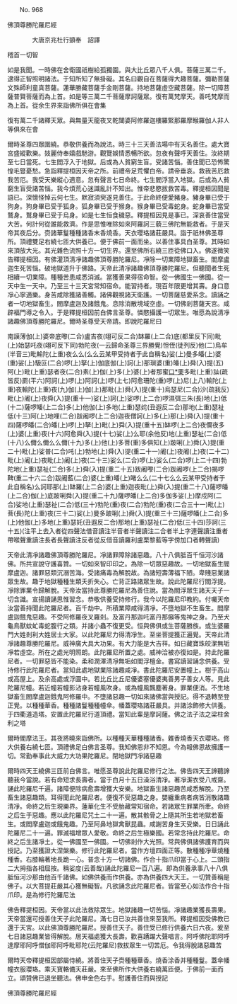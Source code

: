 ﻿　　No. 968

佛頂尊勝陀羅尼經

　　　　大唐京兆杜行顗奉　詔譯


稽首一切智

如是我聞。一時佛在舍衛國祇樹給孤獨園。與大比丘眾八千人俱。菩薩三萬二千。逮得正智照明諸法。于知所知了無掛礙。其名曰觀自在菩薩得大趣菩薩。彌勒菩薩文殊師利童真菩薩。蓮華勝藏菩薩手金剛菩薩。持地菩薩虛空藏菩薩。除一切障菩薩普賢菩薩而為上首。如是等三萬二千菩薩摩訶薩眾。復有萬梵摩天。善吒梵摩而為上首。從余生界來詣佛所俱在會集

復有萬二千諸釋天眾。與無量天龍夜叉乾闥婆阿修羅迦樓羅緊那羅摩睺羅伽人非人等俱來在會

爾時圣尊四眾圍繞。恭敬供養而為說法。時三十三天善法場中有天名善住。處大寶宮盛縱歡樂。妓麗侍奉嬉戲馳游。觀覽娛情悉暢所欲。忽夜有聲呼天善住。汝終期至七日當死。七生閻浮入于地獄。后或為人貧窮生盲。受諸苦惱。善住聞已恐怖驚惶毛豎憂愁。急詣釋提桓因天帝之所。前禮帝足荒懼白帝。請帝垂哀。救我苦厄救我苦厄。我受天樂縱心適意。忽有聲言七日命終。七生閻浮當入地獄。后或為人貧窮生盲受諸苦惱。我今煩荒心迷識亂計不知出。惟帝悲愍拔救苦毒。釋提桓因聞是語已。深懷怪悼云何七生。默寂須臾遂見善住。于此命終便愛豬身。豬身畢已受于狗身。狗身畢已受于狐身。狐身畢已受于猴身。猴身畢已受毒蛇身。蛇身畢已當受鷲身。鷲身畢已受于烏身。如是七生恒食穢惡。釋提桓因見是事已。深哀善住當受大苦。何計何從誰能救濟。作是思惟唯除如來阿羅訶三藐三佛陀無能救者。于是天帝其夜后分。赍諸華鬘種種諸香末香燒香。天衣瓔珞諸莊嚴具。詣于祇林佛圣尊所。頂禮雙足右繞七匝大供養已。便于佛前一面而坐。以善住事具白圣尊。其時如來頂放大光。其光雜色流照十方一切生界。還至佛所右繞三匝從佛口入。佛遂微笑告釋提桓因。有佛灌頂清凈諸趣佛頂尊勝陀羅尼。凈除一切業障地獄畜生。閻摩盧迦生死苦惱。破地獄道升于佛路。天帝此清凈諸趣佛頂尊勝陀羅尼。但聽聞者生死相續一切業障。種種苦患咸悉消滅。當獲善果得宿命智。從一佛國生一佛國。從一天中生一天中。乃至三十三天宮常知宿命。能習持者。現百年限更增其壽。身口意凈心寧適樂。身苦咸除獲諸善觸。諸佛觀視諸天衛護。一切菩薩慈愛系念。讀誦之者一切地獄畜生。閻摩盧迦及諸餓鬼。息除消散境域空虛。一切佛剎菩薩天宮。咸辟福門導之令入。于是釋提桓因前白佛言圣尊。憐愍攝護一切眾生。唯愿為說清凈諸趣佛頂尊勝陀羅尼。爾時圣尊受天帝請。即說陀羅尼曰

南謨薄伽(上)婆帝底嚟(二合)盧吉夜(翊可反二合)缽羅(上二合)底(都里反下同)毗(上)始瑟吒夜(翊可反下同)勃陀夜(一云歸命圣尊三界勝覺)怛侄(徒列反)他(二)烏牟(半音三)毗輸陀(上重)夜么么(么么云某甲受持者于此自稱名)娑(上)曼多皤(上)婆(重)娑(上)馺叵(二合)啰(上)拏(上)伽底伽(上)訶(上)那瑣婆(重)皤(上)舜(入)提(五)阿(上)毗(上重)瑟者夜(二合)素(上)伽(上)多(上)婆(上)者那蜜[口*栗](二合)多毗(上重)訕(疏皆反)罽(平六)阿訶(上)啰(上)阿訶(上)啰(上七)阿愈珊陀(重)啰(上)尼(上八)輸陀(上重)夜輸陀(上重)夜(九)伽(上)伽(上)那毗(上)舜(入)提(重十)烏瑟尼(二合)沙(疏我反)毗(上)阇(上)夜舜(入)提(重十一)娑(上)訶(上)娑啰(上二合)啰濕弭三朱(長)地(上)低(十二)薩啰皤(上二合)多(上)他伽(上)多地(上重)瑟姹(丑遐反二合)那地(上重)瑟祉低(十三)阿(上)地哩(二合)跋阇啰(上二合)迦夜僧訶(上)多(上)那(上)舜(入)提(重十四)薩啰皤(二合)皤(上)啰(上)拏(上)毗(上)舜(入)提(重十五)缽啰(上二合)夜儞夜多(上)婆(上重)夜(十六)阿愈舜(入)提(十七)娑(上)么耶(余他反)地(上重)瑟祉(二合)低(十八)么儞么儞么么儞(十九)多(上)他(上)多菩(重)多俱知(上)跛唎(上)舜(入)提(重二十)毗(上)娑普(二合)吒(上)勃地(上)舜(入)提(重二十一)阇(上)夜阇(上)夜(二十二)毗(上)阇(上)夜毗(上)阇(上)夜(二十三)娑么(二合)啰(上)娑么(二合)啰(上二十四)勃陀地(上重)瑟祉(二合)多(上)舜(入)提(重二十五)跋阇嚟(二合)跋阇啰(上二合)揭啰鞞(重二十六二合)跋阇藍(二合)婆(上重)皤(上)睹么么(二十七么么云某甲受持者于此自稱名)么訶耶那(上)缽羅(上二合)婆(上重)迦夜毗(上)舜(入)提(重二十八)薩啰皤(上二合)伽(上)底跛唎舜(入)提(重二十九)薩啰皤(上二合)多伽多娑(上)摩戍阿(二合)娑地(上重)瑟祉(二合)低(三十)勃陀(重)夜(二合)勃陀(重)夜(二合三十一)毗(上)菩(長)陀(上重)夜(三十二)娑(上)曼多跛唎(上)舜(入)提(重三十三)薩啰皤(上二合)多(上)他伽(上)多地(上重)瑟奼(丑遐反二合)那地(上重)瑟祉(二合)低(三十四)莎訶(三十五)(注平上去入者從四聲法借音讀注半音者半聲讀注二合者半上字連聲讀注重者帶喉聲重讀注長者長聲讀注反者從反借音讀羅利盧栗黎藍等字傍加口者轉聲讀)

天帝此清凈諸趣佛頂尊勝陀羅尼。凈諸罪障除諸惡趣。八十八俱胝百千恒河沙諸佛。所共宣說守護喜贊。一切如來智印印之。為除一切眾惡趣故。一切地獄畜生閻摩盧迦。諸罪惡類沉溺苦海。受諸痛毒為解脫故。為諸短壽薄福下陋。卑賤惡業諸眾生故。趣于地獄種種生類夭折失心。亡背正路諸眾生故。說此陀羅尼行閻浮提。凈除罪業令歸解脫。天帝汝當持此尊勝陀羅尼為善住說。當為閻浮眾生諸天天子一切含識。宣揚讀誦思惟習念。恭敬供養受持修行。我今以陀羅尼印教約。付囑天帝汝當善持聞此陀羅尼者。百千劫中。所積業障咸得清凈。不墮地獄不生畜生。閻摩盧迦餓鬼惡趣。不受阿修羅夜叉羅剎。及富丹那迦吒富丹那癲等鬼神之身。乃至犬龜鳥獸蚊虻毒蛇腹行之類。并諸小蟲不復更受。恒與佛俱或生菩薩勝族。或生婆羅門大姓剎利大姓居士大家。以此陀羅尼力得清凈生。至坐菩提獲正遍覺。天帝此清凈諸趣尊勝陀羅尼。威神廣大具大功果。有大力能是大吉祥。如日藏寶珠皎潔無垢凈若虛空。所在之處光明照朗。此陀羅尼所置之處。威神洽被亦復如是。持此陀羅尼者。一切罪惡皆不能染。柔和潤澤清凈無垢如閻浮檀金。書寫讀習誦念供養。受持修行此陀羅尼者。當知此處地獄業除諸趣咸凈。書此陀羅尼安置幢上。樹于高山或高屋上。及余高處或浮圖中。若比丘比丘尼優婆塞優婆夷善男子善女人等。見此陀羅尼幢。若近幢若幢影沾身若幢風吹身。或為幢風飄塵著身。罪業便消。不生地獄畜生閻摩盧迦餓鬼阿修羅中。不墮諸惡趣一切如來諸佛當與授記。得不退轉至登正覺。以種種華香。種種諸鬘種種幢傘。幡蓋瓔珞諸莊嚴具。并諸涂飾修大供養。于四衢道造塔。安置此陀羅尼行道頂禮。當知此輩是摩訶薩。佛之法子法之梁柱舍利之塔

爾時閻摩法王。其夜將曉來詣佛所。以種種天華種種諸香。雜香燒香天衣瓔珞。修大供養右繞七匝。頂禮佛足白佛言圣尊。我知佛恩非不知恩。今為報佛恩故擁護一切。常勤奉事此大威力大功果陀羅尼。閉地獄門凈諸惡趣

爾時四天王繞佛三匝前白佛言。唯愿圣尊說此陀羅尼修行之法。佛告四天王諦聽諦聽我今當說。若有命短求長壽者。當于白月十五日澡浴清凈。著凈潔衣受八戒齋。誦此陀羅尼千遍。諸障便除病愈壽增獲大安樂。地獄畜生諸惡趣苦咸悉解脫。乃至畜生諸惡趣類。耳得聞此陀羅尼者。便復不受惡趣之身。嬰纏重病者病皆消散諸趣清凈。命終之后生現樂界。蓮華化生不受胎藏常知宿命。若諸眾生罪業所牽。命終之后生于惡趣。應以此陀羅尼咒土二十一遍。散其骸骨之上隨其所生若地獄若畜生。或閻摩盧迦或餓鬼趣。乃至阿鼻地獄禽獸昆蟲。咸謝苦身生天受樂。日日誦此陀羅尼二十一遍。罪滅福增眾人愛敬。命終之后生極樂國。若常念持此陀羅尼。命終之后生諸凈土。從一佛國至一佛國。一切佛剎作大光照。常與佛俱諸佛護育而與授記。乃至獲證大涅槃樂。修行此陀羅尼者。當作方壇四面正等。散種種凈華燒種種香。右膝輪著地長跪一心。普念十方一切諸佛。作合十指爪印當于心上。二頭指二大拇指各相屈按。稱娑度(云善哉)誦此陀羅尼一百八遍。即為供養承事八十八俱胝恒河沙那由他百千諸佛。如佛供養而作供養。亦為供養四大天王。一切贊善稱是佛子。以大菩提莊嚴其心獲無礙智。凡欲誦念此陀羅尼者。皆當至心如法作合十指爪印。是為修行陀羅尼法

佛告釋提桓因。天帝當以此法救除眾生。地獄諸趣一切苦惱。凈諸趣業獲長壽果。天帝當還可授善住天子此陀羅尼。滿七日已汝共善住來至我所。釋提桓因受佛教已還于天宮。以此佛頂尊勝陀羅尼。授善住天子。善住受已修行供養六日六夜。爰至七日諸惡趣業皆得解脫。居天福處獲大長壽。歡喜踴躍大聲唱言。阿呼佛陀耶阿呼達摩耶阿呼僧伽耶阿呼毗耶陀(云陀羅尼)救拔眾生一切苦厄。令我得脫諸惡趣苦

爾時天帝釋提桓因部屬侍繞。將善住天子赍種種華香。燒香涂香并種種鬘。蓋傘幡幢衣服瓔珞。乘天寶輅備天莊嚴。來至佛所作大供養右繞萬匝便。于佛前一面而立。頌贊佛已退坐聽法。佛申金色右手。慰護善住而與授記

佛頂尊勝陀羅尼經
